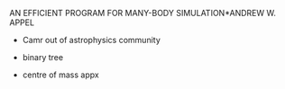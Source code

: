 AN EFFICIENT PROGRAM FOR MANY-BODY SIMULATION*ANDREW W. APPEL

- Camr out of astrophysics community

- binary tree
- centre of mass appx
